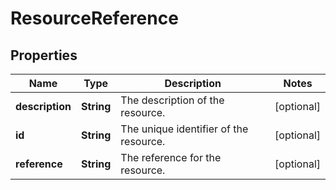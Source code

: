 

# ResourceReference


## Properties

| Name | Type | Description | Notes |
|------------ | ------------- | ------------- | -------------|
|**description** | **String** | The description of the resource. |  [optional] |
|**id** | **String** | The unique identifier of the resource. |  [optional] |
|**reference** | **String** | The reference for the resource. |  [optional] |



